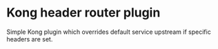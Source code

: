 
Kong header router plugin
=========================

Simple Kong plugin which overrides default service upstream if specific headers are set.

